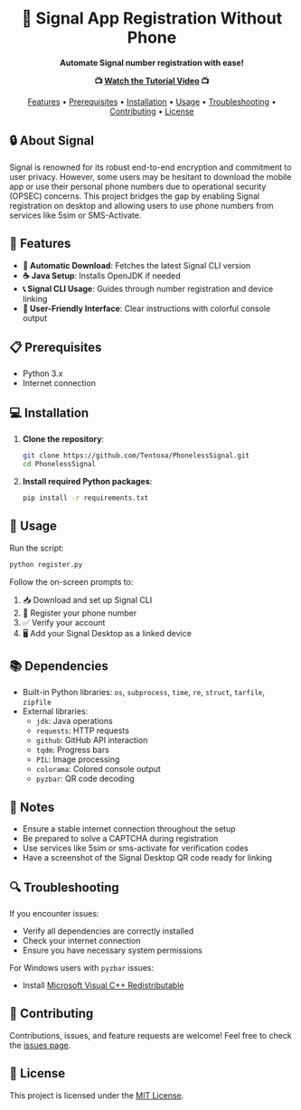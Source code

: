 <h1 align="center">📱 Signal App Registration Without Phone</h1>

<p align="center">
  <strong>Automate Signal number registration with ease!</strong>
</p>

<p align="center">
  <strong>📺 <a href="https://youtu.be/nB7wCgChNmU">Watch the Tutorial Video</a> 📺</strong>
</p>

<p align="center">
  <a href="#features">Features</a> •
  <a href="#prerequisites">Prerequisites</a> •
  <a href="#installation">Installation</a> •
  <a href="#usage">Usage</a> •
  <a href="#troubleshooting">Troubleshooting</a> •
  <a href="#contributing">Contributing</a> •
  <a href="#license">License</a>
</p>

## 🔒 About Signal

Signal is renowned for its robust end-to-end encryption and commitment to user privacy. However, some users may be hesitant to download the mobile app or use their personal phone numbers due to operational security (OPSEC) concerns. This project bridges the gap by enabling Signal registration on desktop and allowing users to use phone numbers from services like 5sim or SMS-Activate.

## 🚀 Features

- **🔄 Automatic Download**: Fetches the latest Signal CLI version
- **☕ Java Setup**: Installs OpenJDK if needed
- **📞 Signal CLI Usage**: Guides through number registration and device linking
- **🎨 User-Friendly Interface**: Clear instructions with colorful console output

## 📋 Prerequisites

- Python 3.x
- Internet connection

## 💻 Installation

1. **Clone the repository**:
   ```bash
   git clone https://github.com/Tentoxa/PhonelessSignal.git
   cd PhonelessSignal
   ```

2. **Install required Python packages**:
   ```bash
   pip install -r requirements.txt
   ```

## 🔧 Usage

Run the script:
```bash
python register.py
```

Follow the on-screen prompts to:
1. 📥 Download and set up Signal CLI
2. 📝 Register your phone number
3. ✅ Verify your account
4. 🖥️ Add your Signal Desktop as a linked device

## 📚 Dependencies

- Built-in Python libraries: `os`, `subprocess`, `time`, `re`, `struct`, `tarfile`, `zipfile`
- External libraries:
  - `jdk`: Java operations
  - `requests`: HTTP requests
  - `github`: GitHub API interaction
  - `tqdm`: Progress bars
  - `PIL`: Image processing
  - `colorama`: Colored console output
  - `pyzbar`: QR code decoding

## 📝 Notes

- Ensure a stable internet connection throughout the setup
- Be prepared to solve a CAPTCHA during registration
- Use services like 5sim or sms-activate for verification codes
- Have a screenshot of the Signal Desktop QR code ready for linking

## 🔍 Troubleshooting

If you encounter issues:
- Verify all dependencies are correctly installed
- Check your internet connection
- Ensure you have necessary system permissions

For Windows users with `pyzbar` issues:
- Install [Microsoft Visual C++ Redistributable](https://www.microsoft.com/en-gb/download/details.aspx?id=40784)

## 🤝 Contributing

Contributions, issues, and feature requests are welcome! 
Feel free to check the [issues page](https://github.com/Tentoxa/PhonelessSignal/issues).

## 📄 License

This project is licensed under the [MIT License](https://choosealicense.com/licenses/mit/).
